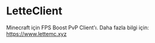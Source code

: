 # LetteClient
Minecraft için FPS Boost PvP Client'ı. Daha fazla bilgi için: https://www.lettemc.xyz
